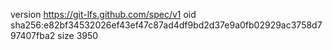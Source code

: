 version https://git-lfs.github.com/spec/v1
oid sha256:e82bf34532026ef43ef47c87ad4df9bd2d37e9a0fb02929ac3758d797407fba2
size 3950
